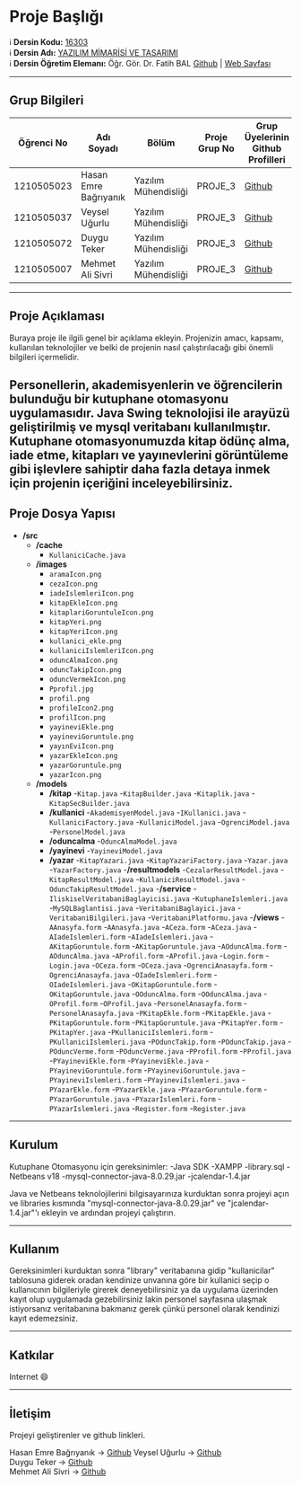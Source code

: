# Proje Başlığı

:information_source: **Dersin Kodu:** [16303](https://ebp.klu.edu.tr/Ders/dersDetay/YAZ16303/716026/tr)  
:information_source: **Dersin Adı:** [YAZILIM MİMARİSİ VE TASARIMI](https://ebp.klu.edu.tr/Ders/dersDetay/YAZ16303/716026/tr)  
:information_source: **Dersin Öğretim Elemanı:** Öğr. Gör. Dr. Fatih BAL  [Github](https://github.com/balfatih)   |    [Web Sayfası](https://balfatih.github.io/)
   
---

## Grup Bilgileri

| Öğrenci No  | Adı Soyadı            | Bölüm          		     | Proje Grup No | Grup Üyelerinin Github Profilleri                 |
|-------------|-----------------------|--------------------------|---------------|---------------------------------------------------|
| 1210505023  | Hasan Emre Bağrıyanık | Yazılım Mühendisliği     | PROJE_3       | [Github](https://github.com/Hasan-Emre-Bagriyanik)|
| 1210505037  | Veysel Uğurlu         | Yazılım Mühendisliği     | PROJE_3       | [Github](https://github.com/Veyselugurlu)         |
| 1210505072  | Duygu Teker           | Yazılım Mühendisliği     | PROJE_3       | [Github](https://github.com/Duygu14)              |
| 1210505007  | Mehmet Ali Sivri      | Yazılım Mühendisliği     | PROJE_3       | [Github](https://github.com/MehmetAliSivriDev)    |
---

## Proje Açıklaması

Buraya proje ile ilgili genel bir açıklama ekleyin. Projenizin amacı, kapsamı, kullanılan teknolojiler ve belki de projenin nasıl çalıştırılacağı gibi önemli bilgileri içermelidir.

Personellerin, akademisyenlerin ve öğrencilerin bulunduğu bir kutuphane otomasyonu uygulamasıdır.
Java Swing teknolojisi ile arayüzü geliştirilmiş ve mysql veritabanı kullanılmıştır.
Kutuphane otomasyonumuzda kitap ödünç alma, iade etme, kitapları ve yayınevlerini görüntüleme gibi işlevlere sahiptir daha fazla detaya inmek için projenin içeriğini inceleyebilirsiniz.
---

## Proje Dosya Yapısı

- **/src**
  - **/cache**
	- `KullaniciCache.java`
  - **/images**
    - `aramaIcon.png`
	- `cezaIcon.png`
	- `iadeIslemleriIcon.png`
	- `kitapEkleIcon.png`
	- `kitaplariGoruntuleIcon.png`
	- `kitapYeri.png`
	- `kitapYeriIcon.png`
	- `kullanici_ekle.png`
	- `kullaniciIslemleriIcon.png`
	- `oduncAlmaIcon.png`
	- `oduncTakipIcon.png`
	- `oduncVermekIcon.png`
	- `Pprofil.jpg`
	- `profil.png`
	- `profileIcon2.png`
	- `profilIcon.png`
	- `yayineviEkle.png`
	- `yayineviGoruntule.png`
	- `yayınEviIcon.png`
	- `yazarEkleIcon.png`
	- `yazarGoruntule.png`
	- `yazarIcon.png`
  - **/models**
	- **/kitap**
	  -`Kitap.java`
	  -`KitapBuilder.java`
	  -`Kitaplik.java`
	  -`KitapSecBuilder.java`
	- **/kullanici**
	  -`AkademisyenModel.java`
	  -`IKullanici.java`
	  -`KullaniciFactory.java`
	  -`KullaniciModel.java`
	  -`OgrenciModel.java`
	  -`PersonelModel.java`
	- **/oduncalma**
	  -`OduncAlmaModel.java`
	- **/yayinevi**
	  -`YayineviModel.java`
	- **/yazar**
	  -`KitapYazari.java`
	  -`KitapYazariFactory.java`
	  -`Yazar.java`
	  -`YazarFactory.java`
  -**/resultmodels**
	-`CezalarResultModel.java`
	-`KitapResultModel.java`
	-`KullaniciResultModel.java`
	-`OduncTakipResultModel.java`
  -**/service**
	-`IliskiselVeritabaniBaglayicisi.java`
	-`KutuphaneIslemleri.java`
	-`MySQLBaglantisi.java`
	-`VeritabaniBaglayici.java`
	-`VeritabaniBilgileri.java`
	-`VeritabaniPlatformu.java`
  -**/views**
	-`AAnasyfa.form`
	-`AAnasyfa.java`
	-`ACeza.form`
	-`ACeza.java`
	-`AIadeIslemleri.form`
	-`AIadeIslemleri.java`
	-`AKitapGoruntule.form`
	-`AKitapGoruntule.java`
	-`AOduncAlma.form`
	-`AOduncAlma.java`
	-`AProfil.form`
	-`AProfil.java`
	-`Login.form`
	-`Login.java`
	-`OCeza.form`
	-`OCeza.java`
	-`OgrenciAnasayfa.form`
	-`OgrenciAnasayfa.java`
	-`OIadeIslemleri.form`
	-`OIadeIslemleri.java`
	-`OKitapGoruntule.form`
	-`OKitapGoruntule.java`
	-`OOduncAlma.form`
	-`OOduncAlma.java`
	-`OProfil.form`
	-`OProfil.java`
	-`PersonelAnasayfa.form`
	-`PersonelAnasayfa.java`
	-`PKitapEkle.form`
	-`PKitapEkle.java`
	-`PKitapGoruntule.form`
	-`PKitapGoruntule.java`
	-`PKitapYer.form`
	-`PKitapYer.java`
	-`PKullaniciIslemleri.form`
	-`PKullaniciIslemleri.java`
	-`POduncTakip.form`
	-`POduncTakip.java`
	-`POduncVerme.form`
	-`POduncVerme.java`
	-`PProfil.form`
	-`PProfil.java`
	-`PYayineviEkle.form`
	-`PYayineviEkle.java`
	-`PYayineviGoruntule.form`
	-`PYayineviGoruntule.java`
	-`PYayineviIslemleri.form`
	-`PYayineviIslemleri.java`
	-`PYazarEkle.form`
	-`PYazarEkle.java`
	-`PYazarGoruntule.form`
	-`PYazarGoruntule.java`
	-`PYazarIslemleri.form`
	-`PYazarIslemleri.java`
	-`Register.form`
	-`Register.java`
	
---

## Kurulum

Kutuphane Otomasyonu için gereksinimler:
	-Java SDK
	-XAMPP
	-library.sql
	-Netbeans v18
	-mysql-connector-java-8.0.29.jar
	-jcalendar-1.4.jar
	
Java ve Netbeans teknolojilerini bilgisayarınıza kurduktan sonra projeyi açın ve libraries kısmında "mysql-connector-java-8.0.29.jar" ve "jcalendar-1.4.jar"'ı ekleyin
ve ardından projeyi çalıştırın.

---

## Kullanım

Gereksinimleri kurduktan sonra "library" veritabanına gidip "kullanicilar" tablosuna giderek oradan kendinize unvanına göre bir kullanici seçip o kullanıcının bilgileriyle girerek
deneyebilirsiniz ya da uygulama üzerinden kayıt olup uygulamada gezebilirsiniz lakin personel sayfasına ulaşmak istiyorsanız veritabanına bakmanız gerek çünkü personel olarak
kendinizi kayıt edemezsiniz.

---

## Katkılar

Internet :smile:

---

## İletişim

Projeyi geliştirenler ve github linkleri.

Hasan Emre Bağrıyanık -> [Github](https://github.com/Hasan-Emre-Bagriyanik)
Veysel Uğurlu         -> [Github](https://github.com/Veyselugurlu)         
Duygu Teker           -> [Github](https://github.com/Duygu14)              
Mehmet Ali Sivri      -> [Github](https://github.com/MehmetAliSivriDev)    
